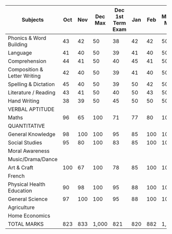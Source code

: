 | Subjects                  | Oct | Nov | Dec Max | Dec 1st Term Exam | Jan | Feb | March Max | March 2nd Term Exam | May | June | July Max | July 3rd Term Exam |  
|---------------------------|-----|-----|---------|-------------------|-----|-----|-----------|---------------------|-----|------|----------|--------------------|  
| Phonics & Word Building   | 43  | 42  | 50      | 38                | 42  | 42  | 50        | 46                  | 45  | 39   | 50       | 44                 |  
| Language                  | 41  | 40  | 50      | 39                | 41  | 40  | 50        | 45                  | 41  | 38   | 50       | 42                 |  
| Comprehension             | 44  | 41  | 50      | 40                | 45  | 41  | 50        | 46                  | 44  | 40   | 50       | 48                 |  
| Composition & Letter Writing| 42 | 40  | 50      | 39                | 41  | 40  | 50        | 45                  | 41  | 38   | 50       | 42                 |  
| Spelling & Dictation      | 45  | 40  | 50      | 39                | 50  | 42  | 50        | 41                  | 42  | 38   | 50       | 37                 |  
| Literature / Reading      | 43  | 41  | 50      | 40                | 50  | 43  | 50        | 44                  | 43  | 39   | 50       | 39                 |  
| Hand Writing              | 38  | 39  | 50      | 45                | 50  | 50  | 50        | 34                  | 35  | 38   | 50       | 37                 |  
| VERBAL APTITUDE           |     |     |         |                   |     |     |           |                     |     |      |          |                    |  
| Maths                     | 96  | 65  | 100     | 71                | 77  | 80  | 100       | 79                  | 73  | 72   | 100      | 84                 |  
| QUANTITATIVE              |     |     |         |                   |     |     |           |                     |     |      |          |                    |  
| General Knowledge         | 98  | 100 | 100     | 95                | 85  | 100 | 100       | 93                  | 80  | 100  | 100      | 82                 |  
| Social Studies            | 95  | 80  | 100     | 83                | 85  | 100 | 100       | 85                  | 69  | 78   | 100      | 90                 |  
| Moral Awareness           |     |     |         |                   |     |     |           |                     |     |      |          |                    |  
| Music/Drama/Dance         |     |     |         |                   |     |     |           |                     |     |      |          |                    |  
| Art & Craft               | 100 | 67  | 100     | 78                | 85  | 100 | 100       | 85                  | 69  | 78   | 100      | 90                 |  
| French                    |     |     |         |                   |     |     |           |                     |     |      |          |                    |  
| Physical Health Education | 90  | 98  | 100     | 95                | 88  | 100 | 100       | 85                  | 87  | 85   | 100      | 87                 |  
| General Science           | 97  | 100 | 100     | 95                | 88  | 100 | 100       | 92                  | 90  | 100  | 100      | 70                 |  
| Agriculture               |     |     |         |                   |     |     |           |                     |     |      |          |                    |  
| Home Economics            |     |     |         |                   |     |     |           |                     |     |      |          |                    |  
| TOTAL MARKS               | 823 | 833 | 1,000   | 821               | 820 | 882 | 1,000     | 858                 | 787 | 773  | 1,000    | 824                |  